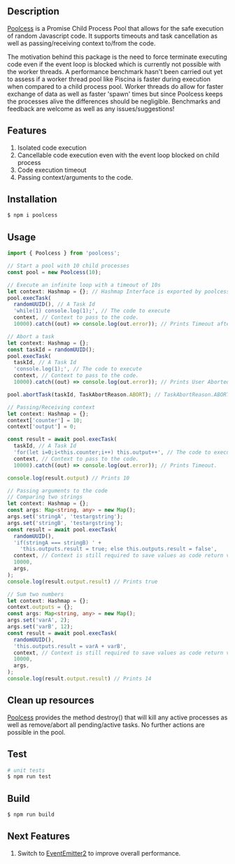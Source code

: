## Description

[Poolcess](https://github.com/goncalvesh91/Poolcess) is a Promise Child Process Pool that allows for the safe execution of random Javascript code.
It supports timeouts and task cancellation as well as passing/receiving context to/from the code.

The motivation behind this package is the need to force terminate executing code even if the event loop is blocked which is currently not possible with the worker threads. A performance benchmark hasn't been carried out yet to assess if a worker thread pool like Piscina is faster during execution when compared to a child process pool. Worker threads do allow for faster exchange of data as well as faster 'spawn' times but since Poolcess keeps the processes alive the differences should be negligible. Benchmarks and feedback are welcome as well as any issues/suggestions!

## Features
1. Isolated code execution
2. Cancellable code execution even with the event loop blocked on child process
3. Code execution timeout
4. Passing context/arguments to the code.

## Installation

```bash
$ npm i poolcess
```

## Usage

```typescript
import { Poolcess } from 'poolcess';

// Start a pool with 10 child processes
const pool = new Poolcess(10);

// Execute an infinite loop with a timeout of 10s
let context: Hashmap = {}; // Hashmap Interface is exported by poolcess package
pool.execTask(
  randomUUID(), // A Task Id
  'while(1) console.log(1);', // The code to execute
  context, // Context to pass to the code.
  10000).catch((out) => console.log(out.error)); // Prints Timeout after 10s.

// Abort a task
let context: Hashmap = {};
const taskId = randomUUID();
pool.execTask(
  taskId, // A Task Id
  'console.log(1);', // The code to execute
  context, // Context to pass to the code.
  10000).catch((out) => console.log(out.error)); // Prints User Aborted.

pool.abortTask(taskId, TaskAbortReason.ABORT); // TaskAbortReason.ABORT or TaskAbortReason.TIMEOUT

// Passing/Receiving context
let context: Hashmap = {};
context['counter'] = 10;
context['output'] = 0;

const result = await pool.execTask(
  taskId, // A Task Id
  'for(let i=0;i<this.counter;i++) this.output++', // The code to execute
  context, // Context to pass to the code.
  10000).catch((out) => console.log(out.error)); // Prints Timeout.

console.log(result.output) // Prints 10

// Passing arguments to the code
// Comparing two strings
let context: Hashmap = {};
const args: Map<string, any> = new Map();
args.set('stringA', 'testargstring');
args.set('stringB', 'testargstring');
const result = await pool.execTask(
  randomUUID(),
  'if(stringA === stringB) ' +
    'this.outputs.result = true; else this.outputs.result = false',
  context, // Context is still required to save values as code return values are still not implemented
  10000,
  args,
);
console.log(result.output.result) // Prints true

// Sum two numbers
let context: Hashmap = {};
context.outputs = {};
const args: Map<string, any> = new Map();
args.set('varA', 2);
args.set('varB', 12);
const result = await pool.execTask(
  randomUUID(),
  'this.outputs.result = varA + varB',
  context, // Context is still required to save values as code return values are still not implemented
  10000,
  args,
);
console.log(result.output.result) // Prints 14
```
## Clean up resources
[Poolcess](https://github.com/goncalvesh91/Poolcess) provides the method destroy() that will kill any active processes as well as remove/abort all pending/active tasks. No further actions are possible in the pool.

## Test

```bash
# unit tests
$ npm run test
```
## Build

```bash
$ npm run build
```

## Next Features
1. Switch to [EventEmitter2](https://github.com/EventEmitter2/EventEmitter2) to improve overall performance.

